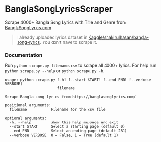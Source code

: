 # BanglaSongLyricsScraper

Scrape 4000+ Bangla Song Lyrics with Title and Genre from [BanglaSongLyrics.com](https://banglasonglyrics.com/)

> I already uploaded lyrics dataset in [Kaggle/shakirulhasan/bangla-song-lyrics](https://www.kaggle.com/shakirulhasan/bangla-song-lyrics). You don't have to scrape it.

### Documentation

Run `python scrape.py filename.csv` to scrape all 4000+ lyrics. For help run `python scrape.py --help` or `python scrape.py -h`.

```
usage: python scrape.py [-h] [--start START] [--end END] [--verbose VERBOSE]
                        filename

Scrape Bangla song lyrics from https://banglasonglyrics.com/

positional arguments:
  filename           Filename for the csv file

optional arguments:
  -h, --help         show this help message and exit
  --start START      Select a starting page (default 0)
  --end END          Select an ending page (default 281)
  --verbose VERBOSE  0 = False, 1 = True (default 1)
```
